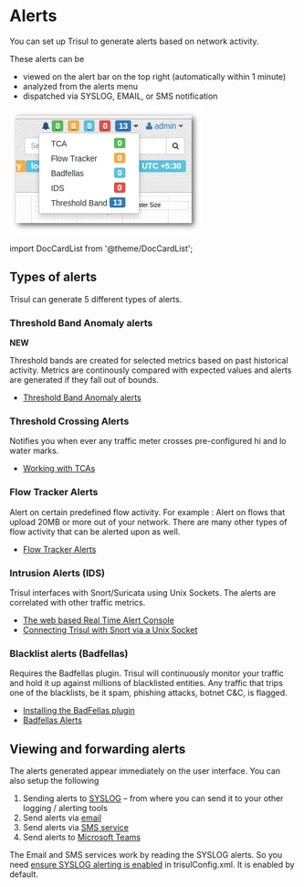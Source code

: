 # Alerts

You can set up Trisul to generate alerts based on network activity.


These alerts can be

- viewed on the alert bar on the top right (automatically within 1 minute)
- analyzed from the alerts menu
- dispatched via SYSLOG, EMAIL, or SMS notification

![](image/alerts1.png)

import DocCardList from '@theme/DocCardList';

<DocCardList />


## Types of alerts

Trisul can generate 5 different types of alerts.

### Threshold Band Anomaly alerts

**NEW**

Threshold bands are created for selected metrics based on past 
historical activity. Metrics are continously compared with expected 
values and alerts are generated if they fall out of bounds.

- [Threshold Band Anomaly alerts](/docs/ug/alerts/tband)

### Threshold Crossing Alerts

Notifies you when ever any traffic meter crosses pre-configured hi and lo water marks.

- [Working with TCAs](/docs/ug/alerts/tca)

### Flow Tracker Alerts

Alert on certain predefined flow activity. For example : Alert on 
flows that upload 20MB or more out of your network. There are many other
 types of flow activity that can be alerted upon as well.

- [Flow Tracker Alerts](/docs/ug/alerts/ft)

### Intrusion Alerts (IDS)

Trisul interfaces with Snort/Suricata using Unix Sockets. The alerts are correlated with other traffic metrics.

- [The web based Real Time Alert Console](/docs/ug/alerts/ids_stabber)
- [Connecting Trisul with Snort via a Unix Socket](/docs/howto/setup_ids_alerts)

### Blacklist alerts (Badfellas)

Requires the Badfellas plugin. Trisul will continuously monitor your 
traffic and hold it up against millions of blacklisted entities. Any 
traffic that trips one of the blacklists, be it spam, phishing attacks, 
botnet C&C, is flagged.

- [Installing the BadFellas plugin](/docs/ug/install/badfellas)
- [Badfellas Alerts](/docs/ug/alerts/mw)

## Viewing and forwarding alerts

The alerts generated appear immediately on the user interface. You can also setup the following

1. Sending alerts to [SYSLOG](/docs/ug/Alerts/manage) – from where you can send it to your other logging / alerting tools
2. Send alerts via [email](/docs/ug/alerts/email_settings)
3. Send alerts via [SMS service](/docs/ug/alerts/sms_settings)
4. Send alerts to [Microsoft Teams](/docs/ug/alerts/msteams)

The Email and SMS services work by reading the SYSLOG alerts. So you need [ensure SYSLOG alerting is enabled](/docs/ug/Alerts/manage) in trisulConfig.xml. It is enabled by default.


